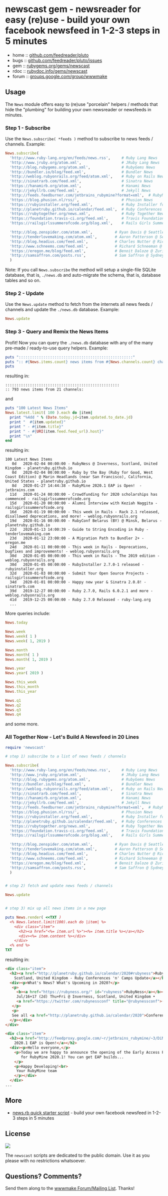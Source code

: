 # newscast gem - newsreader for easy (re)use - build your own facebook newsfeed in 1-2-3 steps in 5 minutes


* home  :: [github.com/feedreader/pluto](https://github.com/feedreader/pluto)
* bugs  :: [github.com/feedreader/pluto/issues](https://github.com/feedreader/pluto/issues)
* gem   :: [rubygems.org/gems/newscast](https://rubygems.org/gems/newscast)
* rdoc  :: [rubydoc.info/gems/newscast](http://rubydoc.info/gems/newscast)
* forum :: [groups.google.com/group/wwwmake](http://groups.google.com/group/wwwmake)



## Usage

The `News` module offers easy to (re)use "porcelain" helpers / methods
that hide the "plumbing" for building your own newsreader or newsfeeds in minutes.


### Step 1 - Subscribe

Use the `News.subscribe( *feeds )` method to subscribe to news feeds / channels.
Example:

```ruby
News.subscribe(
  'http://www.ruby-lang.org/en/feeds/news.rss',     # Ruby Lang News
  'http://www.jruby.org/atom.xml',                  # JRuby Lang News
  'http://blog.rubygems.org/atom.xml',              # RubyGems News
  'http://bundler.io/blog/feed.xml',                # Bundler News
  'http://weblog.rubyonrails.org/feed/atom.xml',    # Ruby on Rails News
  'http://sinatrarb.com/feed.xml',                  # Sinatra News
  'https://hanamirb.org/atom.xml',                  # Hanami News
  'http://jekyllrb.com/feed.xml',                   # Jekyll News
  'http://feeds.feedburner.com/jetbrains_rubymine?format=xml',  # RubyMine IDE News
  'https://blog.phusion.nl/rss/',                   # Phusion News
  'https://rubyinstaller.org/feed.xml',             # Ruby Installer for Windows News
  'http://planetruby.github.io/calendar/feed.xml',  # Ruby Conferences & Camps News
  'https://rubytogether.org/news.xml',              # Ruby Together News
  'https://foundation.travis-ci.org/feed.xml',      # Travis Foundation News
  'https://railsgirlssummerofcode.org/blog.xml',    # Rails Girls Summer of Code News

  'http://blog.zenspider.com/atom.xml',          # Ryan Davis @ Seattle › Washington › United States
  'http://tenderlovemaking.com/atom.xml',        # Aaron Patterson @ Seattle › Washington › United States
  'http://blog.headius.com/feed.xml',            # Charles Nutter @ Richfield › Minnesota › United States
  'http://www.schneems.com/feed.xml',            # Richard Schneeman @ Austin › Texas › United States
  'https://eregon.me/blog/feed.xml',             # Benoit Daloze @ Zurich › Switzerland
  'http://samsaffron.com/posts.rss',             # Sam Saffron @ Sydney › Australia
  )
```


Note: If you call `News.subscribe` the method will setup a single-file SQLite database,
that is, `./news.db` and auto-migrate the schema, that is, database tables and so on.


### Step 2 - Update

Use the `News.update` method to fetch from the internets all news feeds / channels
and update the `./news.db` database. Example:

```ruby
News.update
```



### Step 3 - Query and Remix the News Items

Profit!  Now you can query the `./news.db` database with any of the many
pre-made / ready-to-use query helpers. Example:

``` ruby
puts ":::::::::::::::::::::::::::::::::::::::::::::::::::"
puts ":: #{News.items.count} news items from #{News.channels.count} channels:"
puts
```

resulting in:

```
:::::::::::::::::::::::::::::::::::::::::::::::::::
:: 793 news items from 21 channels:
```

and

``` ruby
puts "100 Latest News Items"
News.latest.limit( 100 ).each do |item|
  print "%4dd " % (Date.today.jd-item.updated.to_date.jd)
  print "  #{item.updated}"
  print " - #{item.title}"
  print " - #{URI(item.feed.feed_url).host}"
  print "\n"
end
```

resulting in:

```
100 Latest News Items
   0d   2020-02-04 00:00:00 - RubyNess @ Inverness, Scotland, United Kingdom - planetruby.github.io
   0d   2020-02-04 00:00:00 - Ruby by the Bay (Ruby for Good, West Coast Edition) @ Marin Headlands (near San Francisco), California, United States - planetruby.github.io
   8d   2020-01-27 14:44:38 - RubyMine 2020.1 EAP is Open!  - jetbrains.com
  11d   2020-01-24 00:00:00 - Crowdfunding for 2020 scholarships has commenced - railsgirlssummerofcode.org
  15d   2020-01-20 00:00:00 - Alumni Interview with Keziah Naggita - railsgirlssummerofcode.org
  16d   2020-01-19 00:00:00 - This week in Rails - Rack 2.1 released, disallowed deprecations, and more! - weblog.rubyonrails.org
  19d   2020-01-16 00:00:00 - RubyConf Belarus (BY) @ Minsk, Belarus - planetruby.github.io
  22d   2020-01-13 14:00:39 - Guide to String Encoding in Ruby - tenderlovemaking.com
  23d   2020-01-12 23:00:00 - A Migration Path to Bundler 2+ - eregon.me
  24d   2020-01-11 00:00:00 - This week in Rails - Deprecations, bugfixes and improvements! - weblog.rubyonrails.org
  30d   2020-01-05 00:00:00 - This week in Rails - The 2019 edition - weblog.rubyonrails.org
  30d   2020-01-05 00:00:00 - RubyInstaller 2.7.0-1 released - rubyinstaller.org
  32d   2020-01-03 00:00:00 - Submit Your Open Source Projects - railsgirlssummerofcode.org
  34d   2020-01-01 00:00:00 - Happy new year & Sinatra 2.0.8! - sinatrarb.com
  39d   2019-12-27 00:00:00 - Ruby 2.7.0, Rails 6.0.2.1 and more - weblog.rubyonrails.org
  41d   2019-12-25 00:00:00 - Ruby 2.7.0 Released - ruby-lang.org
  ...
```

More queries include:

``` ruby
News.today

News.week
News.week( 1 )
News.week( 1, 2019 )

News.month
News.month( 1 )
News.month( 1, 2019 )

News.year
News.year( 2019 )

News.this_week
News.this_month
News.this_year

News.q1
News.q2
News.q3
News.q4
```

and some more.



### All Together Now - Let's Build A Newsfeed in 20 Lines

```ruby
require 'newscast'

# step 1) subscribe to a list of news feeds / channels

News.subscribe(
  'http://www.ruby-lang.org/en/feeds/news.rss',     # Ruby Lang News
  'http://www.jruby.org/atom.xml',                  # JRuby Lang News
  'http://blog.rubygems.org/atom.xml',              # RubyGems News
  'http://bundler.io/blog/feed.xml',                # Bundler News
  'http://weblog.rubyonrails.org/feed/atom.xml',    # Ruby on Rails News
  'http://sinatrarb.com/feed.xml',                  # Sinatra News
  'https://hanamirb.org/atom.xml',                  # Hanami News
  'http://jekyllrb.com/feed.xml',                   # Jekyll News
  'http://feeds.feedburner.com/jetbrains_rubymine?format=xml',  # RubyMine IDE News
  'https://blog.phusion.nl/rss/',                   # Phusion News
  'https://rubyinstaller.org/feed.xml',             # Ruby Installer for Windows News
  'http://planetruby.github.io/calendar/feed.xml',  # Ruby Conferences & Camps News
  'https://rubytogether.org/news.xml',              # Ruby Together News
  'https://foundation.travis-ci.org/feed.xml',      # Travis Foundation News
  'https://railsgirlssummerofcode.org/blog.xml',    # Rails Girls Summer of Code News

  'http://blog.zenspider.com/atom.xml',          # Ryan Davis @ Seattle › Washington › United States
  'http://tenderlovemaking.com/atom.xml',        # Aaron Patterson @ Seattle › Washington › United States
  'http://blog.headius.com/feed.xml',            # Charles Nutter @ Richfield › Minnesota › United States
  'http://www.schneems.com/feed.xml',            # Richard Schneeman @ Austin › Texas › United States
  'https://eregon.me/blog/feed.xml',             # Benoit Daloze @ Zurich › Switzerland
  'http://samsaffron.com/posts.rss',             # Sam Saffron @ Sydney › Australia
  )


# step 2) fetch and update news feeds / channels

News.update


# step 3) mix up all news items in a new page

puts News.render( <<TXT )
  <% News.latest.limit(100).each do |item| %>
    <div class="item">
      <h2><a href="<%= item.url %>"><%= item.title %></a></h2>
      <div><%= item.content %></div>
    </div>
  <% end %>
TXT
```

resulting in:

``` html
<div class="item">
  <h2><a href="http://planetruby.github.io/calendar/2020#rubyness">RubyNess @ Inverness,
    Scotland, United Kingdom - Ruby Conferences 'n' Camps Update</a></h2>
  <div><p>What's News? What's Upcoming in 2020?</p>
   <p>
     <b><a href="https://rubyness.org/" id="rubyness">RubyNess</a></b><br>
     Jul/16+17 (2d) Thu+Fri @ Inverness, Scotland, United Kingdom •
     <a href="https://twitter.com/rubynessconf" title="@rubynessconf">(Updates)</a>
   </p>
   <p>
   See all <a href="http://planetruby.github.io/calendar/2020">Conferences 'n' Camps in 2020»</a>.
  </p></div>
</div>

<div class="item">
  <h2><a href="http://feedproxy.google.com/~r/jetbrains_rubymine/~3/DiNxpQHKHrk/">RubyMine
    2020.1 EAP is Open!</a></h2>
  <div><p>Hello everyone,</p>
    <p>Today we are happy to announce the opening of the Early Access Program (EAP)
       for RubyMine 2020.1! You can get EAP builds...
    </p>
    <p>Happy Developing!<br>
     Your RubyMine team
    </p></div>
  </div>
...
```



## More

- [news.rb quick starter script](https://github.com/feedreader/news.rb) - build your own facebook newsfeed in 1-2-3 steps in 5 minutes



## License

![](https://publicdomainworks.github.io/buttons/zero88x31.png)

The `newscast` scripts are dedicated to the public domain.
Use it as you please with no restrictions whatsoever.

## Questions? Comments?

Send them along to the [wwwmake Forum/Mailing List](http://groups.google.com/group/wwwmake).
Thanks!
